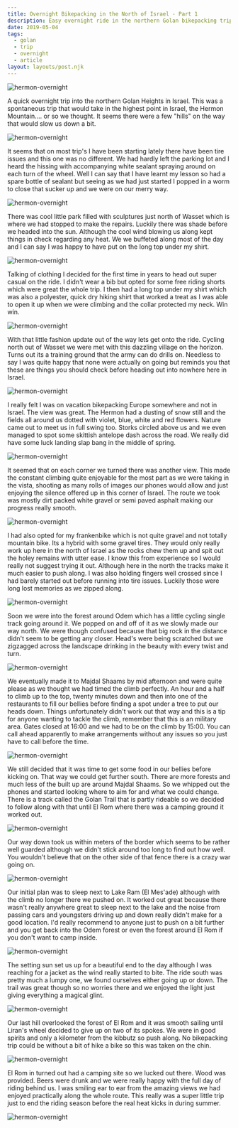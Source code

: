 ```yaml
---
title: Overnight Bikepacking in the North of Israel - Part 1
description: Easy overnight ride in the northern Golan bikepacking trip in the North of Israel
date: 2019-05-04
tags:
  - golan
  - trip
  - overnight
  - article
layout: layouts/post.njk
---
```


![hermon-overnight](https://res.cloudinary.com/bikepacking/image/upload/f_auto,q_auto,c_scale,w_2048,dpr_auto/v1565167811/20190503_095842_g4obpo.jpg)

A quick overnight trip into the northern Golan Heights in Israel. This was a spontaneous trip that would take in the highest point in Israel, the Hermon Mountain.... or so we thought. It seems there were a few "hills" on the way that would slow us down a bit.

![hermon-overnight](https://res.cloudinary.com/bikepacking/image/upload/f_auto,q_auto,c_scale,w_2048,dpr_auto/v1565167812/20190503_103817_wq5sa2.jpg)

It seems that on most trip's I have been starting lately there have been tire issues and this one was no different. We had hardly left the parking lot and I heard the hissing with accompanying white sealant spraying around on each turn of the wheel. Well I can say that I have learnt my lesson so had a spare bottle of sealant but seeing as we had just started I popped in a worm to close that sucker up and we were on our merry way.

![hermon-overnight](https://res.cloudinary.com/bikepacking/image/upload/f_auto,q_auto,c_scale,w_2048,dpr_auto/v1565167809/20190503_113321_rthzc9.jpg)

There was cool little park filled with sculptures just north of Wasset which is where we had stopped to make the repairs. Luckily there was shade before we headed into the sun. Although the cool wind blowing us along kept things in check regarding any heat. We we buffeted along most of the day and I can say I was happy to have put on the long top under my shirt.

![hermon-overnight](https://res.cloudinary.com/bikepacking/image/upload/f_auto,q_auto,c_scale,w_2048,dpr_auto/v1565167807/20190503_120130_fsq4mt.jpg)

Talking of clothing I decided for the first time in years to head out super casual on the ride. I didn't wear a bib but opted for some free riding shorts which were great the whole trip. I then had a long top under my shirt which was also a polyester, quick dry hiking shirt that worked a treat as I was able to open it up when we were climbing and the collar protected my neck. Win win.

![hermon-overnight](https://res.cloudinary.com/bikepacking/image/upload/f_auto,q_auto,c_scale,w_2048,dpr_auto/v1565167807/20190503_120151_qhi3ng.jpg)

With that little fashion update out of the way lets get onto the ride. Cycling north out of Wasset we were met with this dazzling village on the horizon. Turns out its a training ground that the army can do drills on. Needless to say I was quite happy that none were actually on going but reminds you that these are things you should check before heading out into nowhere here in Israel.

![hermon-overnight](https://res.cloudinary.com/bikepacking/image/upload/f_auto,q_auto,c_scale,w_2048,dpr_auto/v1565167846/20190503_120416_w98tai.jpg)

I really felt I was on vacation bikepacking Europe somewhere and not in Israel. The view was great. The Hermon had a dusting of snow still and the fields all around us dotted with violet, blue, white and red flowers. Nature came out to meet us in full swing too. Storks circled above us and we even managed to spot some skittish antelope dash across the road. We really did have some luck landing slap bang in the middle of spring.

![hermon-overnight](https://res.cloudinary.com/bikepacking/image/upload/f_auto,q_auto,c_scale,w_2048,dpr_auto/v1565167846/20190503_121112_srfxax.jpg)

It seemed that on each corner we turned there was another view. This made the constant climbing quite enjoyable for the most part as we were taking in the vista, shooting as many rolls of images our phones would allow and just enjoying the silence offered up in this corner of Israel. The route we took was mostly dirt packed white gravel or semi paved asphalt making our progress really smooth.

![hermon-overnight](https://res.cloudinary.com/bikepacking/image/upload/f_auto,q_auto,c_scale,w_2048,dpr_auto/v1565167844/20190503_133521_tenh18.jpg)

I had also opted for my frankenbike which is not quite gravel and not totally mountain bike. Its a hybrid with some gravel tires. They would only really work up here in the north of Israel as the rocks chew them up and spit out the holey remains with utter ease. I know this from experience so I would really not suggest trying it out. Although here in the north the tracks make it much easier to push along. I was also holding fingers well crossed since I had barely started out before running into tire issues. Luckily those were long lost memories as we zipped along.

![hermon-overnight](https://res.cloudinary.com/bikepacking/image/upload/f_auto,q_auto,c_scale,w_2048,dpr_auto/v1565167841/20190503_134414_dapx1s.jpg)

Soon we were into the forest around Odem which has a little cycling single track going around it. We popped on and off of it as we slowly made our way north. We were though confused because that big rock in the distance didn't seem to be getting any closer. Head's were being scratched but we zigzagged across the landscape drinking in the beauty with every twist and turn.

![hermon-overnight](https://res.cloudinary.com/bikepacking/image/upload/f_auto,q_auto,c_scale,w_2048,dpr_auto/v1565167842/20190503_134423_yzbxl3.jpg)

We eventually made it to Majdal Shaams by mid afternoon and were quite please as we thought we had timed the climb perfectly. An hour and a half to climb up to the top, twenty minutes down and then into one of the restaurants to fill our bellies before finding a spot under a tree to put our heads down. Things unfortunately didn't work out that way and this is a tip for anyone wanting to tackle the climb, remember that this is an military area. Gates closed at 16:00 and we had to be on the climb by 15:00. You can call ahead apparently to make arrangements without any issues so you just have to call before the time.

![hermon-overnight](https://res.cloudinary.com/bikepacking/image/upload/f_auto,q_auto,c_scale,w_2048,dpr_auto/v1565167842/20190503_153051_ky6vor.jpg)

We still decided that it was time to get some food in our bellies before kicking on. That way we could get further south. There are more forests and much less of the built up are around Majdal Shaams. So we whipped out the phones and started looking where to aim for and what we could change. There is a track called the Golan Trail that is partly rideable so we decided to follow along with that until El Rom where there was a camping ground it worked out.

![hermon-overnight](https://res.cloudinary.com/bikepacking/image/upload/f_auto,q_auto,c_scale,w_2048,dpr_auto/v1565167842/20190503_171816_jbr481.jpg)

Our way down took us within meters of the border which seems to be rather well guarded although we didn't stick around too long to find out how well. You wouldn't believe that on the other side of that fence there is a crazy war going on.

![hermon-overnight](https://res.cloudinary.com/bikepacking/image/upload/f_auto,q_auto,c_scale,w_2048,dpr_auto/v1565167840/20190503_173205_gbhjj1.jpg)

Our initial plan was to sleep next to Lake Ram (El Mes'ade) although with the climb no longer there we pushed on. It worked out great because there wasn't really anywhere great to sleep next to the lake and the noise from passing cars and youngsters driving up and down really didn't make for a good location. I'd really recommend to anyone just to push on a bit further and you get back into the Odem forest or even the forest around El Rom if you don't want to camp inside.

![hermon-overnight](https://res.cloudinary.com/bikepacking/image/upload/f_auto,q_auto,c_scale,w_2048,dpr_auto/v1565167841/20190503_175733_ikdsrx.jpg)

The setting sun set us up for a beautiful end to the day although I was reaching for a jacket as the wind really started to bite. The ride south was pretty much a lumpy one, we found ourselves either going up or down. The trail was great though so no worries there and we enjoyed the light just giving everything a magical glint.

![hermon-overnight](https://res.cloudinary.com/bikepacking/image/upload/f_auto,q_auto,c_scale,w_2048,dpr_auto/v1565167840/20190503_184137_kmwkq3.jpg)

Our last hill overlooked the forest of El Rom and it was smooth sailing until Liran's wheel decided to give up on two of its spokes. We were in good spirits and only a kilometer from the kibbutz so push along. No bikepacking trip could be without a bit of hike a bike so this was taken on the chin.

![hermon-overnight](https://res.cloudinary.com/bikepacking/image/upload/f_auto,q_auto,c_scale,w_2048,dpr_auto/v1565167838/20190504_063115_iwxcyx.jpg)

El Rom in turned out had a camping site so we lucked out there. Wood was provided. Beers were drunk and we were really happy with the full day of riding behind us. I was smiling ear to ear from the amazing views we had enjoyed practically along the whole route. This really was a super little trip just to end the riding season before the real heat kicks in during summer.

![hermon-overnight](https://res.cloudinary.com/bikepacking/image/upload/f_auto,q_auto,c_scale,w_2048,dpr_auto/v1565167836/20190503_200554_knbdvb.jpg)
